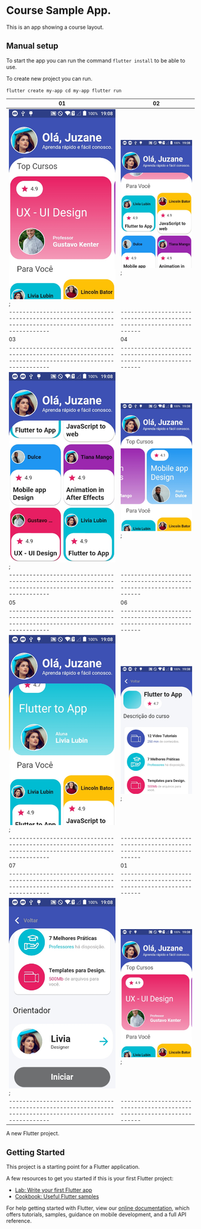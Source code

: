 # Course Sample App. 

This is an app showing a course layout.

## Manual setup
To start the app you can run the command `flutter install` to be able to use.


To create new project you can run.


``flutter create my-app
 cd my-app
 flutter run``

| 01                                                                                                      | 02                                                                   
|---------------------------------------------------------------------------------------------------------|---------------------------------------------------------------------|
|![01](https://github.com/Gabriel-Oliveira55/app-flutter-courses-exemplo/blob/master/screenshots/01.jpg); |![02](https://github.com/Gabriel-Oliveira55/app-flutter-courses-exemplo/blob/master/screenshots/02.jpg);|
|---------------------------------------------------------------------------------------------------------|---------------------------------------------------------------------|
| 03                                                                                                      | 04                                                                   
|---------------------------------------------------------------------------------------------------------|---------------------------------------------------------------------|
|![03](https://github.com/Gabriel-Oliveira55/app-flutter-courses-exemplo/blob/master/screenshots/03.jpg); |![04](https://github.com/Gabriel-Oliveira55/app-flutter-courses-exemplo/blob/master/screenshots/04.jpg);|
|---------------------------------------------------------------------------------------------------------|---------------------------------------------------------------------|
| 05                                                                                                      | 06
|---------------------------------------------------------------------------------------------------------|---------------------------------------------------------------------|
|![05](https://github.com/Gabriel-Oliveira55/app-flutter-courses-exemplo/blob/master/screenshots/05.jpg); |![06](https://github.com/Gabriel-Oliveira55/app-flutter-courses-exemplo/blob/master/screenshots/06.jpg); |
|---------------------------------------------------------------------------------------------------------|---------------------------------------------------------------------|
| 07                                                                                                      | 01
|---------------------------------------------------------------------------------------------------------|---------------------------------------------------------------------|
|![07](https://github.com/Gabriel-Oliveira55/app-flutter-courses-exemplo/blob/master/screenshots/07.jpg); |![01](https://github.com/Gabriel-Oliveira55/app-flutter-courses-exemplo/blob/master/screenshots/01.jpg);|
|---------------------------------------------------------------------------------------------------------|---------------------------------------------------------------------|


A new Flutter project.

## Getting Started

This project is a starting point for a Flutter application.

A few resources to get you started if this is your first Flutter project:

- [Lab: Write your first Flutter app](https://flutter.dev/docs/get-started/codelab)
- [Cookbook: Useful Flutter samples](https://flutter.dev/docs/cookbook)

For help getting started with Flutter, view our
[online documentation](https://flutter.dev/docs), which offers tutorials,
samples, guidance on mobile development, and a full API reference.
